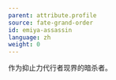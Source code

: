```yaml
---
parent: attribute.profile
source: fate-grand-order
id: emiya-assassin
language: zh
weight: 0
---
```


作为抑止力代行者现界的暗杀者。
